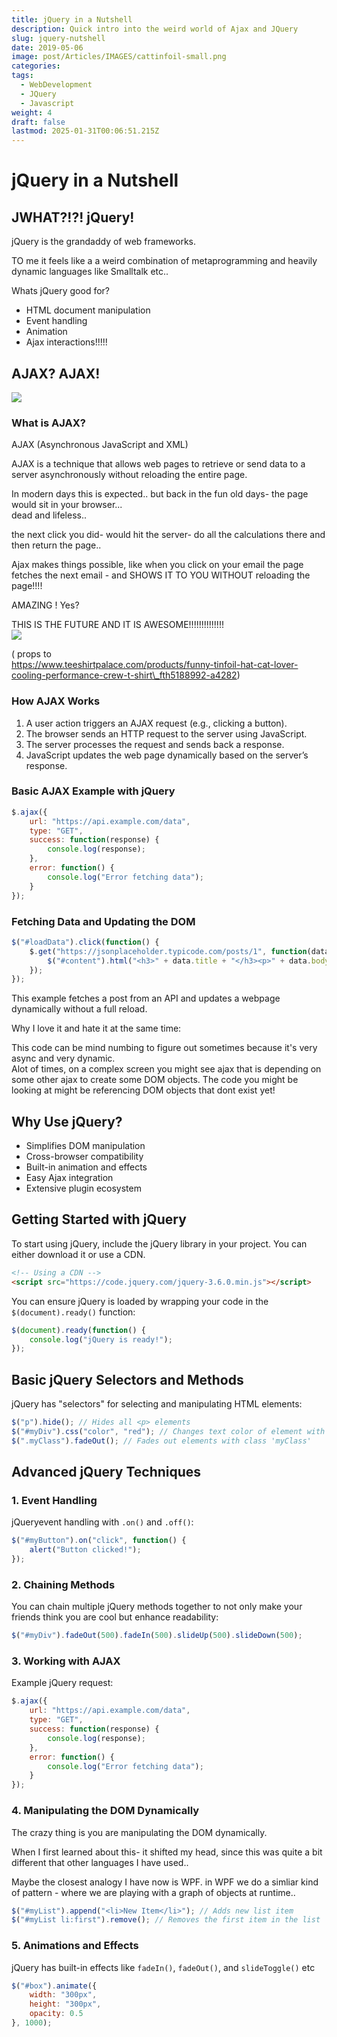 ```yaml
---
title: jQuery in a Nutshell
description: Quick intro into the weird world of Ajax and JQuery
slug: jquery-nutshell
date: 2019-05-06
image: post/Articles/IMAGES/cattinfoil-small.png
categories: 
tags:
  - WebDevelopment
  - JQuery
  - Javascript
weight: 4
draft: false
lastmod: 2025-01-31T00:06:51.215Z
---
```

# jQuery in a Nutshell

## JWHAT?!?! jQuery!

jQuery is the grandaddy of web frameworks.

TO me it feels like a a weird combination of metaprogramming and heavily dynamic languages like Smalltalk etc..

Whats jQuery good for?

* HTML document manipulation
* Event handling
* Animation
* Ajax interactions!!!!!

## AJAX? AJAX!

![](/post/Articles/JQuery/Pasted%20image%2020250130153233.png)

### What is AJAX?

AJAX (Asynchronous JavaScript and XML)

AJAX is a technique that allows web pages to retrieve or send data to a server asynchronously without reloading the entire page.

In modern days this is expected.. but back in the fun old days- the page would sit in your browser...\
dead and lifeless..

the next click you did- would hit the server- do all the calculations there and then return the page..

Ajax makes things possible, like when you click on your email the page fetches the next email - and SHOWS IT TO YOU  WITHOUT reloading the page!!!!

AMAZING ! Yes?

THIS IS THE FUTURE AND IT IS AWESOME!!!!!!!!!!!!!!\
![](/post/Articles/IMAGES/cattinfoil-large.webp)

( props to\
https://www.teeshirtpalace.com/products/funny-tinfoil-hat-cat-lover-cooling-performance-crew-t-shirt\_fth5188992-a4282)

### How AJAX Works

1. A user action triggers an AJAX request (e.g., clicking a button).
2. The browser sends an HTTP request to the server using JavaScript.
3. The server processes the request and sends back a response.
4. JavaScript updates the web page dynamically based on the server’s response.

### Basic AJAX Example with jQuery

```js
$.ajax({
    url: "https://api.example.com/data",
    type: "GET",
    success: function(response) {
        console.log(response);
    },
    error: function() {
        console.log("Error fetching data");
    }
});
```

### Fetching Data and Updating the DOM

```js
$("#loadData").click(function() {
    $.get("https://jsonplaceholder.typicode.com/posts/1", function(data) {
        $("#content").html("<h3>" + data.title + "</h3><p>" + data.body + "</p>");
    });
});
```

This example fetches a post from an API and updates a webpage dynamically without a full reload.

Why I love it and hate it at the same time:

This code can be mind numbing to figure out sometimes because it's very async and very dynamic.\
Alot of times, on a complex screen you might see ajax that is depending on some other ajax to create some DOM objects. The code you might be looking at might be referencing DOM objects that dont exist yet!

## Why Use jQuery?

* Simplifies DOM manipulation
* Cross-browser compatibility
* Built-in animation and effects
* Easy Ajax integration
* Extensive plugin ecosystem

## Getting Started with jQuery

To start using jQuery, include the jQuery library in your project. You can either download it or use a CDN.

```html
<!-- Using a CDN -->
<script src="https://code.jquery.com/jquery-3.6.0.min.js"></script>
```

You can ensure jQuery is loaded by wrapping your code in the `$(document).ready()` function:

```js
$(document).ready(function() {
    console.log("jQuery is ready!");
});
```

## Basic jQuery Selectors and Methods

jQuery has "selectors" for selecting and manipulating HTML elements:

```js
$("p").hide(); // Hides all <p> elements
$("#myDiv").css("color", "red"); // Changes text color of element with ID 'myDiv'
$(".myClass").fadeOut(); // Fades out elements with class 'myClass'
```

## Advanced jQuery Techniques

### 1. Event Handling

jQueryevent handling with `.on()` and `.off()`:

```js
$("#myButton").on("click", function() {
    alert("Button clicked!");
});
```

### 2. Chaining Methods

You can chain multiple jQuery methods together to not only make your friends think you are cool but enhance readability:

```js
$("#myDiv").fadeOut(500).fadeIn(500).slideUp(500).slideDown(500);
```

### 3. Working with AJAX

Example jQuery request:

```js
$.ajax({
    url: "https://api.example.com/data",
    type: "GET",
    success: function(response) {
        console.log(response);
    },
    error: function() {
        console.log("Error fetching data");
    }
});
```

### 4. Manipulating the DOM Dynamically

The crazy thing is you are manipulating the DOM dynamically.

When I first learned about this- it shifted my head, since this was quite a bit different that other languages I have used..

Maybe the closest analogy I have now is WPF. in WPF we do a simliar kind of pattern - where we are playing with a graph of objects at runtime..

```js
$("#myList").append("<li>New Item</li>"); // Adds new list item
$("#myList li:first").remove(); // Removes the first item in the list
```

### 5. Animations and Effects

jQuery has built-in effects like `fadeIn()`, `fadeOut()`, and `slideToggle()` etc

```js
$("#box").animate({
    width: "300px",
    height: "300px",
    opacity: 0.5
}, 1000);
```

<!--

a fast, lightweight, and feature-rich JavaScript library that simplifies HTML document manipulation, event handling, animation, and Ajax interactions for rapid web development. It provides a concise and powerful syntax that allows developers to write less code while achieving more functionality.

### Why Use jQuery?

- Simplifies DOM manipulation
- Cross-browser compatibility
- Built-in animation and effects
- Easy Ajax integration
- Extensive plugin ecosystem

## Getting Started with jQuery

To start using jQuery, include the jQuery library in your project. You can either download it or use a CDN.

```html
< ! -- Using a CDN - - >
<script src="https://code.jquery.com/jquery-3.6.0.min.js"></script>
```

You can ensure jQuery is loaded by wrapping your code in the `$(document).ready()` function:

```js
$(document).ready(function() {
    console.log("jQuery is ready!");
});
```

## Basic jQuery Selectors and Methods

jQuery provides powerful selectors for selecting and manipulating HTML elements:

```js
$("p").hide(); // Hides all <p> elements
$("#myDiv").css("color", "red"); // Changes text color of element with ID 'myDiv'
$(".myClass").fadeOut(); // Fades out elements with class 'myClass'
```

## Advanced jQuery Techniques

### 1. Event Handling

jQuery simplifies event handling with methods like `.on()` and `.off()`:

```js
$("#myButton").on("click", function() {
    alert("Button clicked!");
});
```

### 2. Chaining Methods

You can chain multiple jQuery methods together to enhance readability:

```js
$("#myDiv").fadeOut(500).fadeIn(500).slideUp(500).slideDown(500);
```

### 3. Working with AJAX

jQuery makes AJAX requests simple:

```js
$.ajax({
    url: "https://api.example.com/data",
    type: "GET",
    success: function(response) {
        console.log(response);
    },
    error: function() {
        console.log("Error fetching data");
    }
});
```

### 4. Manipulating the DOM Dynamically

Adding and removing elements dynamically:

```js
$("#myList").append("<li>New Item</li>"); // Adds new list item
$("#myList li:first").remove(); // Removes the first item in the list
```

### 5. Animations and Effects

jQuery provides built-in effects like `fadeIn()`, `fadeOut()`, and `slideToggle()`:

```js
$("#box").animate({
    width: "300px",
    height: "300px",
    opacity: 0.5
}, 1000);
```

## Conclusion

jQuery is a powerful tool that simplifies JavaScript development. While modern JavaScript frameworks like React and Vue are becoming popular, jQuery remains relevant for quick development, legacy projects, and simpler web applications. Mastering jQuery can greatly improve your web development workflow.

Keep experimenting with jQuery's extensive features to enhance your JavaScript skills!

-->
